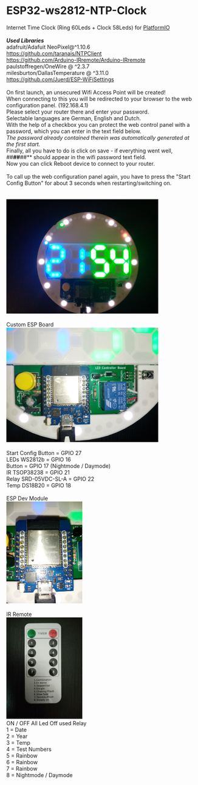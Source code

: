 # ESP32-ws2812-NTP-Clock<br>
Internet Time Clock (Ring 60Leds + Clock 58Leds) for <a href="https://platformio.org/?utm_source=platformio&utm_medium=piohome" target="_blank">PlatformIO</a><br>
<br>
***Used Libraries***<br>
	adafruit/Adafuit NeoPixel@^1.10.6<br>
	https://github.com/taranais/NTPClient<br>
	https://github.com/Arduino-IRremote/Arduino-IRremote<br>
	paulstoffregen/OneWire @ ^2.3.7<br>
	milesburton/DallasTemperature @ ^3.11.0<br>
	https://github.com/Juerd/ESP-WiFiSettings<br>
	<br>
On first launch, an unsecured Wifi Access Point will be created!<br>
When connecting to this you will be redirected to your browser to the web configuration panel. (192.168.4.1)<br>
Please select your router there and enter your password.<br>
Selectable languages are German, English and Dutch.<br>
With the help of a checkbox you can protect the web control panel with a password, which you can enter in the text field below.<br>
*The password already contained therein was automatically generated at the first start.*<br>
Finally, all you have to do is click on save - if everything went well, ##**##**##** should appear in the wifi password text field.<br>
Now you can click Reboot device to connect to your router.<br>
<br>
To call up the web configuration panel again, you have to press the "Start Config Button" for about 3 seconds when restarting/switching on. <br>
<br> 
<br>
<img src="/images/ESP32_WS2812b_Uhr.jpg" width="400px"><br>
<br>
Custom ESP Board<br>
<img src="/images/board.jpg" width="400px"><br>
<br>
Start Config Button   = GPIO 27<br>
LEDs WS2812b          = GPIO 16<br>
Button                = GPIO 17 (Nightmode / Daymode)<br>
IR TSOP38238          = GPIO 21<br>
Relay SRD-05VDC-SL-A  = GPIO 22<br>
Temp DS18B20          = GPIO 18<br>
<br>
ESP Dev Module<br>
<img src="/images/ESP32_d1_mini.jpg" width="200px"><br>
<br>
IR Remote<br>
<img src="/images/IR_Remote.jpg" width="200px"><br>
ON / OFF All Led Off used Relay<br>
1 = Date<br>
2 = Year<br>
3 = Temp<br>
4 = Test Numbers<br>
5 = Rainbow <br>
6 = Rainbow<br>
7 = Rainbow<br>
8 = Nightmode / Daymode<br>

